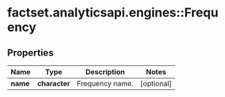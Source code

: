 # factset.analyticsapi.engines::Frequency

## Properties
Name | Type | Description | Notes
------------ | ------------- | ------------- | -------------
**name** | **character** | Frequency name. | [optional] 


